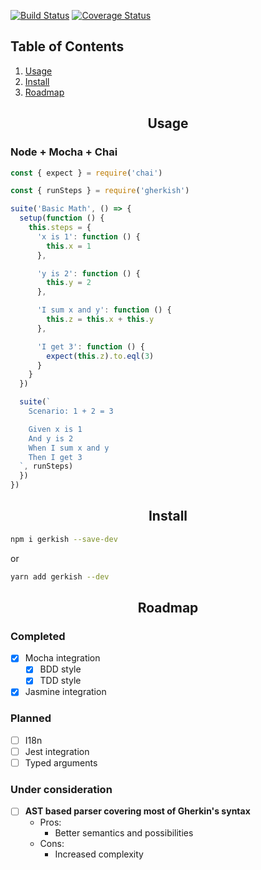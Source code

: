 [![Build Status](https://travis-ci.org/andreventuravale/gherkish.svg?branch=master)](https://travis-ci.org/andreventuravale/gherkish) [![Coverage Status](https://coveralls.io/repos/github/andreventuravale/gherkish/badge.svg)](https://coveralls.io/github/andreventuravale/gherkish)

## Table of Contents

1. [Usage](#usage)
2. [Install](#install)
3. [Roadmap](#roadmap)

<a id="usage">
  <h2 align="center">Usage</h2>
</a>

<h3>Node + Mocha + Chai</h2>

```javascript
const { expect } = require('chai')

const { runSteps } = require('gherkish')

suite('Basic Math', () => {
  setup(function () {
    this.steps = {
      'x is 1': function () {
        this.x = 1
      },

      'y is 2': function () {
        this.y = 2
      },

      'I sum x and y': function () {
        this.z = this.x + this.y
      },

      'I get 3': function () {
        expect(this.z).to.eql(3)
      }
    }
  })

  suite(`
    Scenario: 1 + 2 = 3

    Given x is 1
    And y is 2
    When I sum x and y
    Then I get 3
  `, runSteps)
  })
})
```

<a id="install">
  <h2 align="center">Install</h2>
</a>

```bash
npm i gerkish --save-dev
```

or

```bash
yarn add gerkish --dev
```


<a id="roadmap">
  <h2 align="center">Roadmap</h2>
</a>

<h3>Completed</h2>

- [x] Mocha integration
  - [x] BDD style
  - [x] TDD style
- [x] Jasmine integration

<h3>Planned</h2>

- [ ] I18n
- [ ] Jest integration
- [ ] Typed arguments

<h3>Under consideration</h2>

- [ ] **AST based parser covering most of Gherkin's syntax**
  - Pros:
    - Better semantics and possibilities
  - Cons:
    - Increased complexity
